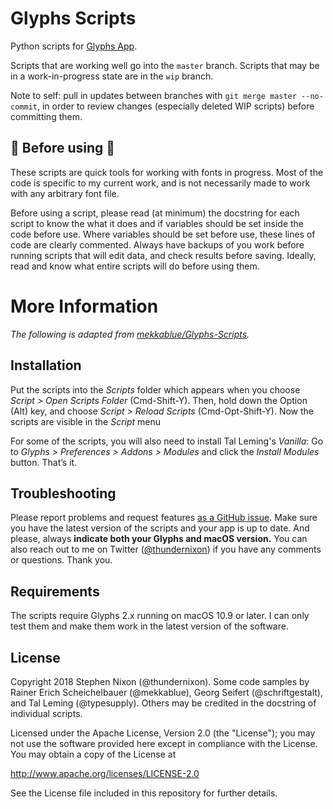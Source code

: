 # Glyphs Scripts

Python scripts for [Glyphs App](https://glyphsapp.com/).

Scripts that are working well go into the `master` branch. Scripts that may be in a work-in-progress state are in the `wip` branch.

Note to self: pull in updates between branches with `git merge master --no-commit`, in order to review changes (especially deleted WIP scripts) before committing them. 

## 🚨 Before using 🚨

These scripts are quick tools for working with fonts in progress. Most of the code is specific to my current work, and is not necessarily made to work with any arbitrary font file. 

Before using a script, please read (at minimum) the docstring for each script to know the what it does and if variables should be set inside the code before use. Where variables should be set before use, these lines of code are clearly commented. Always have backups of you work before running scripts that will edit data, and check results before saving. Ideally, read and know what entire scripts will do before using them.

# More Information

*The following is adapted from [mekkablue/Glyphs-Scripts](https://github.com/mekkablue/Glyphs-Scripts).*

## Installation

Put the scripts into the *Scripts* folder which appears when you choose *Script > Open Scripts Folder* (Cmd-Shift-Y). Then, hold down the Option (Alt) key, and choose *Script > Reload Scripts* (Cmd-Opt-Shift-Y). Now the scripts are visible in the *Script* menu

For some of the scripts, you will also need to install Tal Leming's *Vanilla*: Go to *Glyphs > Preferences > Addons > Modules* and click the *Install Modules* button. That’s it.

## Troubleshooting

Please report problems and request features [as a GitHub issue](/issues). Make sure you have the latest version of the scripts and your app is up to date. And please, always **indicate both your Glyphs and macOS version.** You can also reach out to me on Twitter ([@thundernixon](https://twitter.com/thundernixon)) if you have any comments or questions. Thank you.


## Requirements

The scripts require Glyphs 2.x running on macOS 10.9 or later. I can only test them and make them work in the latest version of the software.

## License

Copyright 2018 Stephen Nixon (@thundernixon). Some code samples by Rainer Erich Scheichelbauer (@mekkablue), Georg Seifert (@schriftgestalt), and Tal Leming (@typesupply). Others may be credited in the docstring of individual scripts.

Licensed under the Apache License, Version 2.0 (the "License"); you may not use the software provided here except in compliance with the License. You may obtain a copy of the License at

http://www.apache.org/licenses/LICENSE-2.0

See the License file included in this repository for further details.